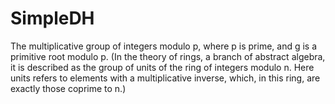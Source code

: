 # SimpleDH

The multiplicative group of integers modulo p, where p is prime, and g is a primitive root modulo p. (In the theory of rings, a branch of abstract algebra, it is described as the group of units of the ring of integers modulo n. Here units refers to elements with a multiplicative inverse, which, in this ring, are exactly those coprime to n.) 

